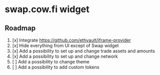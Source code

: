 # swap.cow.fi widget

## Roadmap

1. [x] Integrate https://github.com/ethvault/iframe-provider
2. [x] Hide everything from UI except of Swap widget
3. [x] Add a possibility to set up and change trade assets and amounts
4. [x] Add a possibility to set up and change network
5. [ ] Add a possibility to change theme
6. [ ] Add a possibility to add custom tokens
